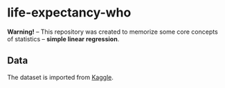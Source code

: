 # life-expectancy-who

**Warning!** – This repository was created to memorize some core concepts of statistics – **simple linear regression**.

## Data

The dataset is imported from [Kaggle](https://www.kaggle.com/datasets/kumarajarshi/life-expectancy-who).
